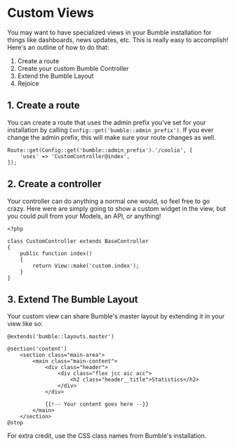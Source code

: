 # Custom Views

You may want to have specialized views in your Bumble installation for things like dashboards, news updates, etc. This is really easy to accomplish! Here's an outline of how to do that:

1. Create a route
2. Create your custom Bumble Controller
3. Extend the Bumble Layout
4. Rejoice

## 1. Create a route

You can create a route that uses the admin prefix you've set for your installation by calling `Config::get('bumble::admin_prefix')`. If you ever change the admin prefix, this will make sure your route changes as well.

    Route::get(Config::get('bumble::admin_prefix').'/coolio', [
        'uses' => 'CustomController@index',
    ]);

## 2. Create a controller

Your controller can do anything a normal one would, so feel free to go crazy. Here were are simply going to show a custom widget in the view, but you could pull from your Models, an API, or anything!

    <?php

    class CustomController extends BaseController
    {
        public function index()
        {
            return View::make('custom.index');
        }
    }

## 3. Extend The Bumble Layout

Your custom view can share Bumble's master layout by extending it in your view like so:

    @extends('bumble::layouts.master')

    @section('content')
        <section class="main-area">
            <main class="main-content">
                <div class="header">
                    <div class="flex jcc aic acc">
                        <h2 class="header__title">Statistics</h2>
                    </div>
                </div>

                {{!-- Your content goes here --}}
            </main>
        </section>
    @stop

For extra credit, use the CSS class names from Bumble's installation.